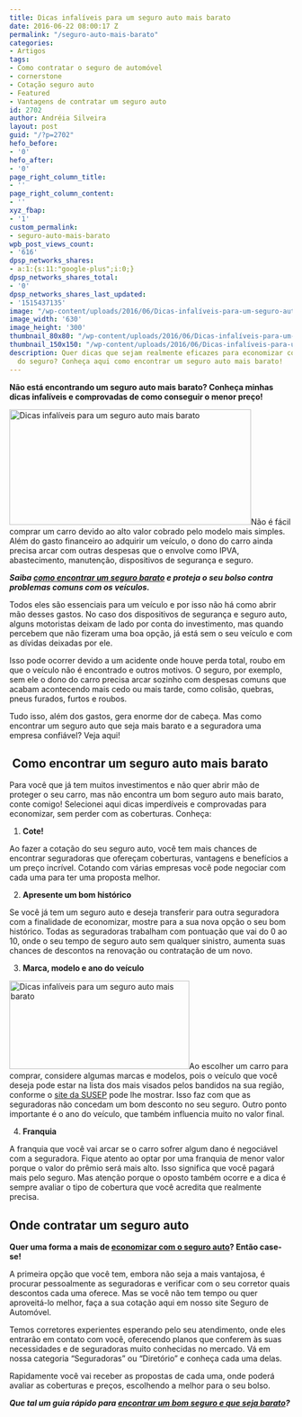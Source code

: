 ```yaml
---
title: Dicas infalíveis para um seguro auto mais barato
date: 2016-06-22 08:00:17 Z
permalink: "/seguro-auto-mais-barato"
categories:
- Artigos
tags:
- Como contratar o seguro de automóvel
- cornerstone
- Cotação seguro auto
- Featured
- Vantagens de contratar um seguro auto
id: 2702
author: Andréia Silveira
layout: post
guid: "/?p=2702"
hefo_before:
- '0'
hefo_after:
- '0'
page_right_column_title:
- ''
page_right_column_content:
- ''
xyz_fbap:
- '1'
custom_permalink:
- seguro-auto-mais-barato
wpb_post_views_count:
- '616'
dpsp_networks_shares:
- a:1:{s:11:"google-plus";i:0;}
dpsp_networks_shares_total:
- '0'
dpsp_networks_shares_last_updated:
- '1515437135'
image: "/wp-content/uploads/2016/06/Dicas-infalíveis-para-um-seguro-auto-mais-barato.jpg"
image_width: '630'
image_height: '300'
thumbnail_80x80: "/wp-content/uploads/2016/06/Dicas-infalíveis-para-um-seguro-auto-mais-barato-80x80.jpg"
thumbnail_150x150: "/wp-content/uploads/2016/06/Dicas-infalíveis-para-um-seguro-auto-mais-barato-150x150.jpg"
description: Quer dicas que sejam realmente eficazes para economizar com a contratação
  do seguro? Conheça aqui como encontrar um seguro auto mais barato!
---
```


**Não está encontrando um seguro auto mais barato? Conheça minhas dicas infalíveis e comprovadas de como conseguir o menor preço!**

[<img class="alignleft wp-image-2747" title="Dicas infalíveis para um seguro auto mais barato" src="/wp-content/uploads/2016/06/Dicas-infalíveis-para-um-seguro-auto-mais-barato.jpg" alt="Dicas infalíveis para um seguro auto mais barato" width="430" height="205" srcset="/wp-content/uploads/2016/06/Dicas-infalíveis-para-um-seguro-auto-mais-barato.jpg 630w, /wp-content/uploads/2016/06/Dicas-infalíveis-para-um-seguro-auto-mais-barato-250x119.jpg 250w, /wp-content/uploads/2016/06/Dicas-infalíveis-para-um-seguro-auto-mais-barato-120x57.jpg 120w" sizes="(max-width: 430px) 100vw, 430px" />](/wp-content/uploads/2016/06/Dicas-infalíveis-para-um-seguro-auto-mais-barato.jpg)Não é fácil comprar um carro devido ao alto valor cobrado pelo modelo mais simples. Além do gasto financeiro ao adquirir um veículo, o dono do carro ainda precisa arcar com outras despesas que o envolve como IPVA, abastecimento, manutenção, dispositivos de segurança e seguro.

**_Saiba <a href="/como-encontrar-um-seguro-barato" target="_blank">como encontrar um seguro barato</a> e proteja o seu bolso contra problemas comuns com os veículos._**

Todos eles são essenciais para um veículo e por isso não há como abrir mão desses gastos. No caso dos dispositivos de segurança e seguro auto, alguns motoristas deixam de lado por conta do investimento, mas quando percebem que não fizeram uma boa opção, já está sem o seu veículo e com as dívidas deixadas por ele.

Isso pode ocorrer devido a um acidente onde houve perda total, roubo em que o veículo não é encontrado e outros motivos. O seguro, por exemplo, sem ele o dono do carro precisa arcar sozinho com despesas comuns que acabam acontecendo mais cedo ou mais tarde, como colisão, quebras, pneus furados, furtos e roubos.

Tudo isso, além dos gastos, gera enorme dor de cabeça. Mas como encontrar um seguro auto que seja mais barato e a seguradora uma empresa confiável? Veja aqui!

##  Como encontrar um seguro auto mais barato

Para você que já tem muitos investimentos e não quer abrir mão de proteger o seu carro, mas não encontra um bom seguro auto mais barato, conte comigo! Selecionei aqui dicas imperdíveis e comprovadas para economizar, sem perder com as coberturas. Conheça:

  1. **Cote!**

Ao fazer a cotação do seu seguro auto, você tem mais chances de encontrar seguradoras que ofereçam coberturas, vantagens e benefícios a um preço incrível. Cotando com várias empresas você pode negociar com cada uma para ter uma proposta melhor.

<ol start="2">
  <li>
    <strong>Apresente um bom histórico</strong>
  </li>
</ol>

Se você já tem um seguro auto e deseja transferir para outra seguradora com a finalidade de economizar, mostre para a sua nova opção o seu bom histórico. Todas as seguradoras trabalham com pontuação que vai do 0 ao 10, onde o seu tempo de seguro auto sem qualquer sinistro, aumenta suas chances de descontos na renovação ou contratação de um novo.

<ol start="3">
  <li>
    <strong>Marca, modelo e ano do veículo </strong>
  </li>
</ol>

[<img class="alignleft wp-image-2749 size-full" title="Dicas infalíveis para um seguro auto mais barato" src="/wp-content/uploads/2016/06/Dicas-infalíveis-para-um-seguro-auto-mais-barato2.jpg" alt="Dicas infalíveis para um seguro auto mais barato" width="320" height="157" srcset="/wp-content/uploads/2016/06/Dicas-infalíveis-para-um-seguro-auto-mais-barato2.jpg 320w, /wp-content/uploads/2016/06/Dicas-infalíveis-para-um-seguro-auto-mais-barato2-250x123.jpg 250w, /wp-content/uploads/2016/06/Dicas-infalíveis-para-um-seguro-auto-mais-barato2-120x59.jpg 120w" sizes="(max-width: 320px) 100vw, 320px" />](/wp-content/uploads/2016/06/Dicas-infalíveis-para-um-seguro-auto-mais-barato2.jpg)Ao escolher um carro para comprar, considere algumas marcas e modelos, pois o veículo que você deseja pode estar na lista dos mais visados pelos bandidos na sua região, conforme o <a href="http://www.susep.gov.br/" target="_blank">site da SUSEP</a> pode lhe mostrar. Isso faz com que as seguradoras não concedam um bom desconto no seu seguro. Outro ponto importante é o ano do veículo, que também influencia muito no valor final.

<ol start="4">
  <li>
    <strong>Franquia</strong>
  </li>
</ol>

A franquia que você vai arcar se o carro sofrer algum dano é negociável com a seguradora. Fique atento ao optar por uma franquia de menor valor porque o valor do prêmio será mais alto. Isso significa que você pagará mais pelo seguro. Mas atenção porque o oposto também ocorre e a dica é sempre avaliar o tipo de cobertura que você acredita que realmente precisa.

## Onde contratar um seguro auto

**Quer uma forma a mais de <a href="/seguro-barato-para-casados" target="_blank">economizar com o seguro auto</a>? Então case-se!**

A primeira opção que você tem, embora não seja a mais vantajosa, é procurar pessoalmente as seguradoras e verificar com o seu corretor quais descontos cada uma oferece. Mas se você não tem tempo ou quer aproveitá-lo melhor, faça a sua cotação aqui em nosso site Seguro de Automóvel.

Temos corretores experientes esperando pelo seu atendimento, onde eles entrarão em contato com você, oferecendo planos que conferem às suas necessidades e de seguradoras muito conhecidas no mercado. Vá em nossa categoria “Seguradoras” ou “Diretório” e conheça cada uma delas.

Rapidamente você vai receber as propostas de cada uma, onde poderá avaliar as coberturas e preços, escolhendo a melhor para o seu bolso.

**_Que tal um guia rápido para <a href="/guia-rapido-para-contratar-um-seguro-bom-e-barato" target="_blank">encontrar um bom seguro e que seja barato</a>?_**